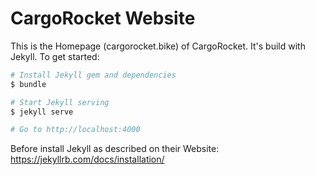 # CargoRocket Website

This is the Homepage (cargorocket.bike) of CargoRocket. It's build with Jekyll. To get started:

```sh
# Install Jekyll gem and dependencies
$ bundle

# Start Jekyll serving
$ jekyll serve 

# Go to http://localhost:4000
```

Before install Jekyll as described on their Website: https://jekyllrb.com/docs/installation/